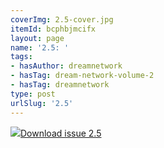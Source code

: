 ```yaml
---
coverImg: 2.5-cover.jpg
itemId: bcphbjmcifx
layout: page
name: '2.5: '
tags:
- hasAuthor: dreamnetwork
- hasTag: dream-network-volume-2
- hasTag: dreamnetwork
type: post
urlSlug: '2.5'
---
```

<img class="card-journal-img" src="../images/2.5-rect.jpg"/><a href="../files/pdfs/Volume_2/2.5-Dream-Network-Bulletin-Vol.2-No.5.pdf" download="">Download issue 2.5</a>